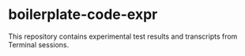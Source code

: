 # boilerplate-code-expr
This repository contains experimental test results and transcripts from Terminal sessions.
